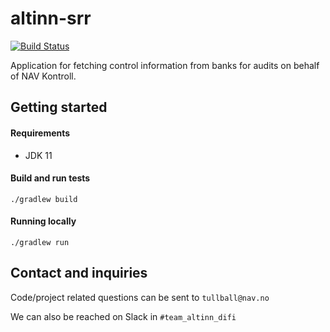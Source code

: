 # altinn-srr

[![Build Status](https://travis-ci.com/navikt/altinn-admin.svg?branch=master)](https://travis-ci.com/navikt/altinn-admin)

Application for fetching control information from banks for audits on behalf of NAV Kontroll.

## Getting started


#### Requirements

* JDK 11

#### Build and run tests

`./gradlew build`

#### Running locally

`./gradlew run`

## Contact and inquiries

Code/project related questions can be sent to `tullball@nav.no`

We can also be reached on Slack in `#team_altinn_difi`
